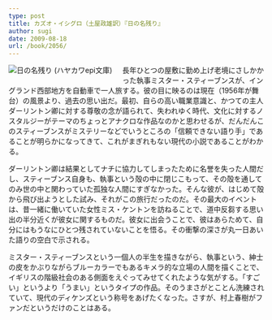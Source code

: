 ```yaml
---
type: post
title: カズオ・イシグロ（土屋政雄訳）『日の名残り』
author: sugi
date: 2009-08-18
url: /book/2056/
---
```

<a href="http://www.amazon.co.jp/exec/obidos/ASIN/4151200037/chezsugi-22/ref=nosim/" name="amazletlink" target="_blank"><img src="http://ecx.images-amazon.com/images/I/51XAP48A79L._SL160_.jpg" alt="日の名残り (ハヤカワepi文庫)" class="alignleft" style="float: left; margin: 0 20px 20px 0;" /></a>

長年ひとつの屋敷に勤め上げ老境にさしかかった執事ミスター・スティーブンスが、イングランド西部地方を自動車で一人旅する。彼の目に映るのは現在（1956年が舞台）の風景より、過去の思い出だ。最初、自らの高い職業意識と、かつての主人ダーリントン卿に対する尊敬の念が語られて、失われゆく時代、文化に対するノスタルジーがテーマのちょっとアナクロな作品なのかと思わせるが、だんだんこのスティーブンスがミステリーなどでいうところの「信頼できない語り手」であることが明らかになってきて、これがまぎれもない現代の小説であることがわかる。

ダーリントン卿は結果としてナチに協力してしまったために名誉を失った人間だし、スティーブンス自身も、執事という殻の中に閉じこもって、その殻を通してのみ世の中と関わっていた孤独な人間にすぎなかった。そんな彼が、はじめて殻から飛び出ようとした試み、それがこの旅行だったのだ。その最大のイベントは、昔一緒に働いていた女性ミス・ケントンを訪ねることで、道中反芻する思い出の半分近くが彼女に関するものだ。彼女に出会うことで、彼はあらためて、自分にはもうなにひとつ残されていないことを悟る。その衝撃の深さが丸一日あいた語りの空白で示される。

ミスター・スティーブンスという一個人の半生を描きながら、執事という、紳士の皮をかぶりながらブルーカラーでもあるキメラ的な立場の人間を描くことで、イギリスの階級社会のある側面をえぐってみせてくれたような気がする。「すごい」というより「うまい」というタイプの作品。そのうまさがとことん洗練されていて、現代のディケンズという称号をあげたくなった。さすが、村上春樹がファンだというだけのことはある。
